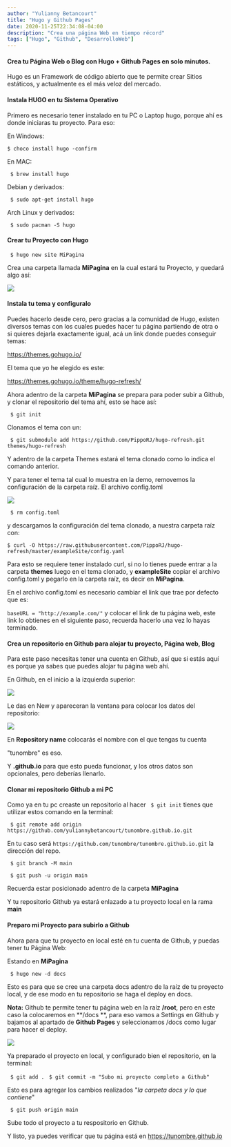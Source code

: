 ```yaml
---
author: "Yulianny Betancourt"
title: "Hugo y Github Pages"
date: 2020-11-25T22:34:08-04:00
description: "Crea una página Web en tiempo récord"
tags: ["Hugo", "Github", "DesarrolloWeb"]
---
```




#### **Crea tu Página Web o Blog con Hugo + Github Pages en solo minutos.**

Hugo es un Framework de código abierto que te permite crear Sitios estáticos, y actualmente es el más veloz del mercado.

####  **Instala HUGO en tu Sistema Operativo**

Primero es necesario tener instalado en tu PC o Laptop hugo, porque ahí es donde iniciaras tu proyecto. Para eso:

En Windows:

`$ choco install hugo -confirm`

En MAC:

` $ brew install hugo`

Debian y derivados:

` $ sudo apt-get install hugo`

Arch Linux y derivados:

` $ sudo pacman -S hugo`

#### **Crear tu Proyecto con Hugo**

` $ hugo new site MiPagina`

Crea una carpeta llamada **MiPagina** en la cual estará tu Proyecto, y quedará algo así:

![](https://i.imgur.com/d29YHm1.png)

#### **Instala tu tema y configuralo**

Puedes hacerlo desde cero, pero gracias a la comunidad de Hugo, existen diversos temas con los cuales puedes hacer tu página partiendo de otra o si quieres dejarla exactamente igual, acá un link donde puedes conseguir temas:

https://themes.gohugo.io/

El tema que yo he elegido es este:

https://themes.gohugo.io/theme/hugo-refresh/

Ahora adentro de la carpeta **MiPagina** se prepara para poder subir a Github, y clonar el repositorio del tema ahí, esto se hace así:

` $ git init`

Clonamos el tema con un:

` $ git submodule add https://github.com/PippoRJ/hugo-refresh.git themes/hugo-refresh`

Y adentro de la carpeta Themes estará el tema clonado como lo indica el comando anterior.

Y para tener el tema tal cual lo muestra en la demo, removemos la configuración de la carpeta raíz. El archivo config.toml

![](https://i.imgur.com/cyNpVzg.png)

` $ rm config.toml`

y descargamos la configuración del tema clonado, a nuestra carpeta raíz con:

`$ curl -O https://raw.githubusercontent.com/PippoRJ/hugo-refresh/master/exampleSite/config.yaml`

Para esto se requiere tener instalado curl, si no lo tienes puede entrar a la carpeta **themes** luego en el tema clonado, y **exampleSite** copiar el archivo config.toml y pegarlo en la carpeta raíz, es decir en **MiPagina**.

En el archivo config.toml es necesario cambiar el link que trae por defecto que es:

`baseURL = "http://example.com/"` y colocar el link de tu página web, este link lo obtienes en el siguiente paso, recuerda hacerlo una vez lo hayas terminado.


#### **Crea un repositorio en Github para alojar tu proyecto, Página web, Blog**

Para este paso necesitas tener una cuenta en Github, así que si estás aquí es porque ya sabes que puedes alojar tu página web ahí.

En Github, en el inicio a la izquierda superior:

![](https://i.imgur.com/STX32zR.png)

Le das en New y apareceran la ventana para colocar los datos del repositorio:

![](https://i.imgur.com/g832nty.png)

En **Repository name** colocarás el nombre con el que tengas tu cuenta

"tunombre" es eso.

Y **.github.io** para que esto pueda funcionar, y los otros datos son opcionales, pero deberías llenarlo.

#### **Clonar mi repositorio Github a mi PC**

Como ya en tu pc creaste un repositorio al hacer ` $ git init` tienes que utilizar estos comando en la terminal:

` $ git remote add origin https://github.com/yuliannybetancourt/tunombre.github.io.git`

En tu caso será `https://github.com/tunombre/tunombre.github.io.git` la dirección del repo.

` $ git branch -M main`

` $ git push -u origin main`

Recuerda estar posicionado adentro de la carpeta **MiPagina**

Y tu repositorio Github ya estará enlazado a tu proyecto local en la rama **main**

#### **Preparo mi Proyecto para subirlo a Github**

Ahora para que tu proyecto en local esté en tu cuenta de Github, y puedas tener tu Página Web:

Estando en **MiPagina**

` $ hugo new -d docs`

Esto es para que se cree una carpeta docs adentro de la raíz de tu proyecto local, y de ese modo en tu repositorio se haga el deploy en docs.

**Nota:**  Github te permite tener tu página web en la raíz **/root**, pero en este caso la colocaremos en **/docs **, para eso vamos a Settings en Github y bajamos al apartado de **Github Pages** y seleccionamos /docs como lugar para hacer el deploy.

![](https://i.imgur.com/39IsUmd.png)

Ya preparado el proyecto en local, y configurado bien el repositorio, en la terminal:

` $ git add .`
` $ git commit -m "Subo mi proyecto completo a Github"`

Esto es para agregar los cambios realizados "*la carpeta docs y lo que contiene*"

` $ git push origin main`

Sube todo el proyecto a tu respositorio en Github.

Y listo, ya puedes verificar que tu página está en https://tunombre.github.io
